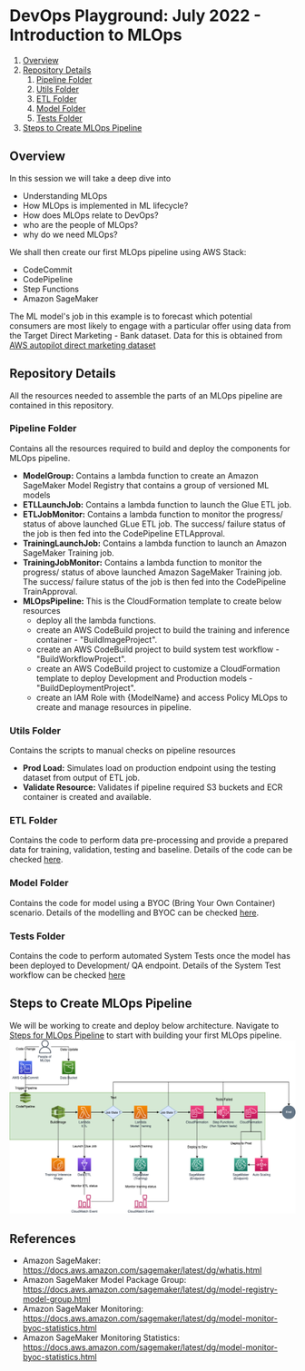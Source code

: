# DevOps Playground: July 2022 - Introduction to MLOps 

1. [Overview](#overview)
2. [Repository Details](#repository-details)
    1. [Pipeline Folder](#pipeline-folder)
    2. [Utils Folder](#utils-folder)
    3. [ETL Folder](#etl-folder)
    4. [Model Folder](#model-folder)
    5. [Tests Folder](#tests-folder)
3. [Steps to Create MLOps Pipeline](#steps-to-create-mlops-pipeline)

## Overview
In this session we will take a deep dive into 
- Understanding MLOps
- How MLOps is implemented in ML lifecycle?
- How does MLOps relate to DevOps?
- who are the people of MLOps?
- why do we need MLOps?

We shall then create our first MLOps pipeline using AWS Stack:
- CodeCommit
- CodePipeline
- Step Functions
- Amazon SageMaker

The ML model's job in this example is to forecast which potential consumers are most likely to engage with a particular offer using data from the Target Direct Marketing - Bank dataset. Data for this is obtained from [AWS autopilot direct marketing dataset](https://sagemaker-sample-data-us-west-2.s3-us-west-2.amazonaws.com/autopilot/direct_marketing/bank-additional.zip)

## Repository Details
All the resources needed to assemble the parts of an MLOps pipeline are contained in this repository.

### Pipeline Folder
Contains all the resources required to build and deploy the components for MLOps pipeline. 
- **ModelGroup:** Contains a lambda function to create an Amazon SageMaker Model Registry that contains a group of versioned ML models
- **ETLLaunchJob:** Contains a lambda function to launch the Glue ETL job.
- **ETLJobMonitor:** Contains a lambda function to monitor the progress/ status of above launched GLue ETL job. The success/ failure status of the job is then fed into the CodePipeline ETLApproval.
- **TrainingLaunchJob:** Contains a lambda function to launch an Amazon SageMaker Training job.
- **TrainingJobMonitor:** Contains a lambda function to monitor the progress/ status of above launched Amazon SageMaker Training job. The success/ failure status of the job is then fed into the CodePipeline TrainApproval.
- **MLOpsPipeline:** This is the CloudFormation template to create below resources
    - deploy all the lambda functions.
    - create an AWS CodeBuild project to build the training and inference container - "BuildImageProject".
    - create an AWS CodeBuild project to build system test workflow - "BuildWorkflowProject".
    - create an AWS CodeBuild project to customize a CloudFormation template to deploy Development and Production models - "BuildDeploymentProject".
    - create an IAM Role with {ModelName} and access Policy MLOps to create and manage resources in pipeline.

### Utils Folder
Contains the scripts to manual checks on pipeline resources
- **Prod Load:** Simulates load on production endpoint using the testing dataset from output of ETL job.
- **Validate Resource:** Validates if pipeline required S3 buckets and ECR container is created and available.

### ETL Folder
Contains the code to perform data pre-processing and provide a prepared data for training, validation, testing and baseline. Details of the code can be checked [here](etl).

### Model Folder
Contains the code for model using a BYOC (Bring Your Own Container) scenario. Details of the modelling and BYOC can be checked [here](model).

### Tests Folder
Contains the code to perform automated System Tests once the model has been deployed to Development/ QA endpoint. Details of the System Test workflow can be checked [here](tests)

## Steps to Create MLOps Pipeline
We will be working to create and deploy below architecture. Navigate to [Steps for MLOps Pipeline](Steps-to-Follow.md) to start with building your first MLOps pipeline.
![](readme-images/architecture.png)

## References
- Amazon SageMaker: https://docs.aws.amazon.com/sagemaker/latest/dg/whatis.html
- Amazon SageMaker Model Package Group: https://docs.aws.amazon.com/sagemaker/latest/dg/model-registry-model-group.html
- Amazon SageMaker Monitoring: https://docs.aws.amazon.com/sagemaker/latest/dg/model-monitor-byoc-statistics.html 
- Amazon SageMaker Monitoring Statistics: https://docs.aws.amazon.com/sagemaker/latest/dg/model-monitor-byoc-statistics.html